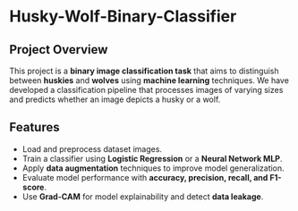 # Husky-Wolf-Binary-Classifier

## **Project Overview**
This project is a **binary image classification task** that aims to distinguish between **huskies** and **wolves** using **machine learning** techniques. We have developed a classification pipeline that processes images of varying sizes and predicts whether an image depicts a husky or a wolf.

## **Features**
- Load and preprocess dataset images.
- Train a classifier using **Logistic Regression** or a **Neural Network MLP**.
- Apply **data augmentation** techniques to improve model generalization.
- Evaluate model performance with **accuracy, precision, recall, and F1-score**.
- Use **Grad-CAM** for model explainability and detect **data leakage**.

